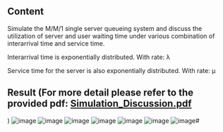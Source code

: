 ## Content
Simulate the M/M/1 single server queueing system and discuss the utilization of server and user waiting time under various combination of interarrival time and service time.

Interarrival time is exponentially distributed. With rate: λ

Service time for the server is also exponentially distributed. With rate: μ

## Result (For more detail please refer to the provided pdf: [Simulation_Discussion.pdf](https://github.com/azonwu590/Simulation_MM1_queueing-theory/files/14511753/Simulation_Discussion.pdf)
)
![image](https://github.com/azonwu590/Simulation_MM1_queueing-theory/assets/150345836/341846d3-d39b-47b0-95da-579b698a8876)
![image](https://github.com/azonwu590/Simulation_MM1_queueing-theory/assets/150345836/5da0e66c-0e9b-4ba2-b90b-20df872279be)
![image](https://github.com/azonwu590/Simulation_MM1_queueing-theory/assets/150345836/696d0664-604d-404d-9270-473aa2ae5c6d)
![image](https://github.com/azonwu590/Simulation_MM1_queueing-theory/assets/150345836/c0db84e0-5f4f-4ba9-adac-5de83abc8acd)
![image](https://github.com/azonwu590/Simulation_MM1_queueing-theory/assets/150345836/95580df2-2de8-4a39-ac84-6d4d9ddc2d99)
![image](https://github.com/azonwu590/Simulation_MM1_queueing-theory/assets/150345836/56065569-e866-4b4d-af7a-f57c0b8ca931)
![image](https://github.com/azonwu590/Simulation_MM1_queueing-theory/assets/150345836/fc3b7e7e-73f6-4cea-9350-4145b557f9a8)#


